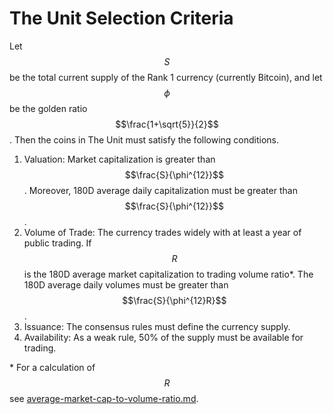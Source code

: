 # The Unit Selection Criteria

Let $$S$$ be the total current supply of the Rank 1 currency (currently Bitcoin), and let $$\phi$$ be the golden ratio $$\frac{1+\sqrt{5}}{2}$$. Then the coins in The Unit must satisfy the following conditions.

1. Valuation: Market capitalization is greater than $$\frac{S}{\phi^{12}}$$. Moreover, 180D average daily capitalization must be greater than $$\frac{S}{\phi^{12}}$$.
2. Volume of Trade: The currency trades widely with at least a year of public trading. If $$R$$ is the 180D average market capitalization to trading volume ratio\*. The 180D average daily volumes must be greater than $$\frac{S}{\phi^{12}R}$$.
3. Issuance: The consensus rules must define the currency supply.
4. Availability: As a weak rule, 50% of the supply must be available for trading.

\* For a calculation of $$R$$ see [average-market-cap-to-volume-ratio.md](average-market-cap-to-volume-ratio.md "mention").

